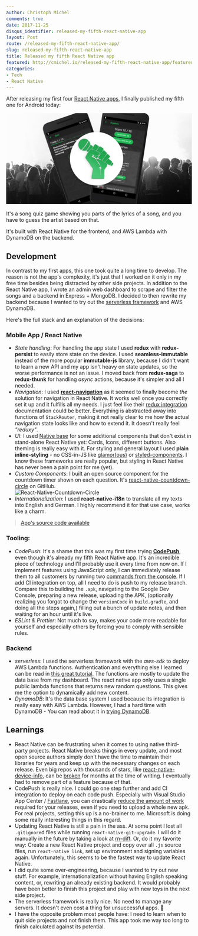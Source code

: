 ```yaml
---
author: Christoph Michel
comments: true
date: 2017-11-25
disqus_identifier: released-my-fifth-react-native-app
layout: Post
route: /released-my-fifth-react-native-app/
slug: released-my-fifth-react-native-app
title: Released my fifth React Native app
featured: http://cmichel.io/released-my-fifth-react-native-app/featured.jpg
categories:
- Tech
- React Native
---
```


After releasing my first four [React Native apps](/released-fourth-react-native-app/), I finally published my fifth one for Android today:

[![React Native Rap Quiz](./featured.jpg)](https://play.google.com/store/apps/details?id=io.cmichel.rapquiz)

It's a song quiz game showing you parts of the lyrics of a song, and you have to guess the artist based on that.

It's built with React Native for the frontend, and AWS Lambda with DynamoDB on the backend.

## Development
In contrast to my first apps, this one took quite a long time to develop. The reason is not the app's complexity, it's just that I worked on it only in my free time besides being distracted by other side projects. In addition to the React Native app, I wrote an admin web dashboard to scrape and filter the songs and a backend in Express + MongoDB. I decided to then rewrite my backend because I wanted to try out the [serverless framework](https://serverless.com/framework/) and AWS DynamoDB.

Here's the full stack and an explanation of the decisions:

### Mobile App / React Native
* *State handling*: For handling the app state I used **redux** with **redux-persist** to easily store state on the device. I used **seamless-immutable** instead of the more popular **immutable-js** library, because I didn't want to learn a new API and my app isn't heavy on state updates, so the worse performance is not an issue. I moved back from **redux-saga** to **redux-thunk** for handling *async* actions, because it's simpler and all I needed.
* *Navigation*: I used [**react-navigation**](https://reactnavigation.org/) as it seemed to finally become *the* solution for navigation in React Native. It works well once you correctly set it up and it fulfills all my needs. I just feel like their [redux integration](https://reactnavigation.org/docs/guides/redux) documentation could be better. Everything is abstracted away into functions of `StackRouter`, making it not really clear to me how the actual navigation state looks like and how to extend it. It doesn't really feel *"reduxy"*.
* *UI*: I used [Native base](https://docs.nativebase.io/Components.html#Components) for some additional components that don't exist in stand-alone React Native yet: Cards, Icons, different buttons. Also theming is really easy with it. For styling and general layout I used **plain inline-styling** - no CSS-in-JS like [glamor(ous)](https://github.com/paypal/glamorous) or [styled-components](https://github.com/styled-components/styled-components). I know these frameworks are really popular, but styling in React Native has never been a pain point for me (yet).
* *Custom Components*: I built an open source component for the countdown timer shown on each question. It's [react-native-countdown-circle](https://github.com/MrToph/react-native-countdown-circle) on GitHub.  
  ![React-Native-Countdown-Circle](https://raw.githubusercontent.com/MrToph/react-native-countdown-circle/master/README/featured.gif)
* *Internationalization*: I used **react-native-i18n** to translate all my texts into English and German. I highly recommend it for that use case, works like a charm.

> [App's source code available](https://github.com/MrToph/quiz-app)

### Tooling:
* *CodePush*: It's a shame that this was my first time trying [**CodePush**](https://github.com/Microsoft/react-native-code-push), even though it's already my fifth React Native app. It's an incredible piece of technology and I'll probably use it every time from now on. If I implement features using JavaScript only, I can immediately release them to all customers by running two [commands from the console](/code-push-cheat-sheet/). If I add CI integration on top, all I need to do is push to my release branch.
Compare this to building the `.apk`, navigating to the Google Dev Console, preparing a new release, uploading the APK, (optionally realizing you forgot to change the `versionCode` in `build.gradle`, and doing all the steps again,) filling out a bunch of update notes, and then waiting for an hour until it's live.
* *ESLint & Prettier*: Not much to say, makes your code more readable for yourself and especially others by forcing you to comply with sensible rules.

### Backend
* *serverless*: I used the serverless framework with the *aws-sdk* to deploy AWS Lambda functions. Authentication and everything else I learned can be read in [this great tutorial](https://serverless-stack.com). The functions are mostly to update the data base from my dashboard. The react native app only uses a single public lambda functions that returns new random questions. This gives me the option to dynamically add new content.
* *DynamoDB*: It's the data base system I used because its integration is really easy with AWS Lambda. However, I had a hard time with DynamoDB - You can read about it in [trying DynamoDB](/trying-dynamodb/).

## Learnings
* React Native can be frustrating when it comes to using native third-party projects. React Native breaks things in every update, and most open source authors simply don't have the time to maintain their libraries for years and keep up with the necessary changes on each release. Even big repos with thousands of stars, like [react-native-device-info](https://github.com/rebeccahughes/react-native-device-info), can be [broken](https://github.com/rebeccahughes/react-native-device-info/issues/236) for months at the time of writing. I eventually had to remove part of a feature because of that.
* CodePush is really nice. I could go one step further and add CI integration to deploy on each code push. Especially with Visual Studio App Center / [Fastlane](https://fastlane.tools/), you can drastically [reduce the amount of work](https://medium.com/react-native-training/setup-continuous-integration-with-react-native-50ad2f6145f4) required for your releases, even if you need to upload a whole new apk. For real projects, setting this up is a no-brainer to me. Microsoft is doing some really interesting things in this regard.
* Updating React Native is still a pain in the ass. At some point I lost all `.gitignore`d files while running `react-native-git-upgrade`. I will do it manually in the future by taking a look at [rn-diff](https://github.com/ncuillery/rn-diff). Or, do it my favorite way: Create a new React Native project and copy over all `.js` source files, run `react-native link`, set up environment and signing variables again. Unfortunately, this seems to be the fastest way to update React Native.
* I did quite some over-engineering, because I wanted to try out new stuff. For example, internationalization without having English speaking content, or, rewriting an already existing backend. It would probably have been better to finish this project and play with new toys in the next side project.
* The serverless framework is really nice. No need to manage any servers. It doesn't even cost a thing for unsuccessful apps. 🤷‍
* I have the opposite problem most people have: I need to learn when to quit side projects and not finish them. This app took me way too long to finish calculated against its potential.
